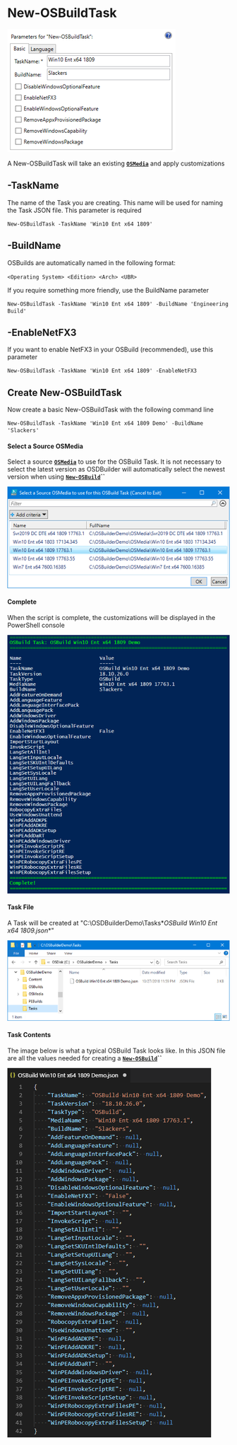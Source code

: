 # New-OSBuildTask

![](../../../../../.gitbook/assets/2018-10-28_1-37-12.png)

A New-OSBuildTask will take an existing [**`OSMedia`**](../../osmedia/) and apply customizations

## -TaskName

The name of the Task you are creating.  This name will be used for naming the Task JSON file.  This parameter is required

```text
New-OSBuildTask -TaskName 'Win10 Ent x64 1809'
```

## -BuildName

OSBuilds are automatically named in the following format:

`<Operating System> <Edition> <Arch> <UBR>`

  If you require something more friendly, use the BuildName parameter

```text
New-OSBuildTask -TaskName 'Win10 Ent x64 1809' -BuildName 'Engineering Build'
```

## -EnableNetFX3

If you want to enable NetFX3 in your OSBuild \(recommended\), use this parameter

```text
New-OSBuildTask -TaskName 'Win10 Ent x64 1809' -EnableNetFX3
```

## Create New-OSBuildTask

Now create a basic New-OSBuildTask with the following command line

```text
New-OSBuildTask -TaskName 'Win10 Ent x64 1809 Demo' -BuildName 'Slackers'
```

#### Select a Source OSMedia

Select a source [**`OSMedia`**](../../osmedia/) to use for the OSBuild Task.  It is not necessary to select the latest version as OSDBuilder will automatically select the newest version when using [**`New-OSBuild`**](../new-osbuild.md)**\`\`**

![](../../../../../.gitbook/assets/2018-10-26_2-18-30.png)

#### Complete

When the script is complete, the customizations will be displayed in the PowerShell console

![](../../../../../.gitbook/assets/2018-10-28_0-00-04.png)

#### Task File

A Task will be created at "C:\OSDBuilderDemo\Tasks\**OSBuild Win10 Ent x64 1809.json**"

![](../../../../../.gitbook/assets/2018-10-28_0-01-26.png)

#### Task Contents

The image below is what a typical OSBuild Task looks like.  In this JSON file are all the values needed for creating a [**`New-OSBuild`**](../new-osbuild.md)**\`\`**

![](../../../../../.gitbook/assets/2018-10-28_0-06-41.png)



